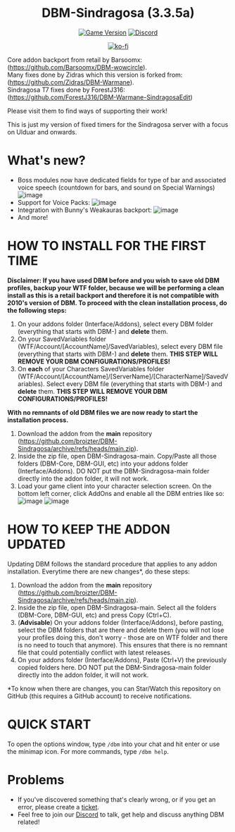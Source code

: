 <div align="center">

# DBM-Sindragosa (3.3.5a)
  
[![Game Version](https://img.shields.io/badge/wow-3.3.5-blue.svg)](https://github.com/broizter/DBM-Sindragosa)
[![Discord](https://img.shields.io/discord/940612401651388446?color=%237289da&label=%20&logo=Discord&logoColor=white&style=flat-square)](https://discord.gg/kmwQydTSC4)
  
[![ko-fi](https://ko-fi.com/img/githubbutton_sm.svg)](https://ko-fi.com/Y8Y3ALGE3)
  
</div>

Core addon backport from retail by Barsoomx: (https://github.com/Barsoomx/DBM-wowcircle).  
Many fixes done by Zidras which this version is forked from: (https://github.com/Zidras/DBM-Warmane).  
Sindragosa T7 fixes done by ForestJ316: (https://github.com/ForestJ316/DBM-Warmane-SindragosaEdit)

Please visit them to find ways of supporting their work!

This is just my version of fixed timers for the Sindragosa server with a focus on Ulduar and onwards.

# What's new?
- Boss modules now have dedicated fields for type of bar and associated voice speech (countdown for bars, and sound on Special Warnings)
![image](https://user-images.githubusercontent.com/10605951/120121605-44e74c00-c19c-11eb-809b-7ceaee2336c8.png)
- Support for Voice Packs:
![image](https://user-images.githubusercontent.com/10605951/120121681-bf17d080-c19c-11eb-9c5c-77e131e92c14.png)
- Integration with Bunny's Weakauras backport:
![image](https://user-images.githubusercontent.com/10605951/130357929-c8cb1cb7-e5ff-40bf-a36f-2587d966bca5.png)
- And more!

# HOW TO INSTALL FOR THE FIRST TIME
**Disclaimer: If you have used DBM before and you wish to save old DBM profiles, backup your WTF folder, because we will be performing a clean install as this is a retail backport and therefore it is not compatible with 2010's version of DBM. To proceed with the clean installation process, do the following steps:**

1. On your addons folder (Interface/Addons), select every DBM folder (everything that starts with DBM-) and **delete** them.
2. On your SavedVariables folder (WTF/Account/[AccountName]/SavedVariables), select every DBM file (everything that starts with DBM-) and **delete** them. **THIS STEP WILL REMOVE YOUR DBM CONFIGURATIONS/PROFILES!**
3. On **each** of your Characters SavedVariables folder (WTF/Account/[AccountName]/[ServerName]/[CharacterName]/SavedVariables). Select every DBM file (everything that starts with DBM-) and **delete** them. **THIS STEP WILL REMOVE YOUR DBM CONFIGURATIONS/PROFILES!**

**With no remnants of old DBM files we are now ready to start the installation process.**

1. Download the addon from the **main** repository (https://github.com/broizter/DBM-Sindragosa/archive/refs/heads/main.zip).
2. Inside the zip file, open DBM-Sindragosa-main. Copy/Paste all those folders (DBM-Core, DBM-GUI, etc) into your addons folder (Interface/Addons). DO NOT put the DBM-Sindragosa-main folder directly into the addon folder, it will not work.
3. Load your game client into your character selection screen. On the bottom left corner, click AddOns and enable all the DBM entries like so:
![image](https://user-images.githubusercontent.com/10605951/127546459-1dd1eb99-8360-40c2-9ffa-093e365cd01b.png)
![image](https://user-images.githubusercontent.com/10605951/127546757-e086103a-34bd-48c5-8555-a734031e1ecc.png)

# HOW TO KEEP THE ADDON UPDATED
Updating DBM follows the standard procedure that applies to any addon installation. Everytime there are new changes*, do these steps:
1. Download the addon from the **main** repository (https://github.com/broizter/DBM-Sindragosa/archive/refs/heads/main.zip).
2. Inside the zip file, open DBM-Sindragosa-main. Select all the folders (DBM-Core, DBM-GUI, etc) and press Copy (Ctrl+C).
3. (**Advisable**) On your addons folder (Interface/Addons), before pasting, select the DBM folders that are there and delete them (you will not lose your profiles doing this, don't worry - those are on WTF folder and there is no need to touch that anymore). This ensures that there is no remnant file that could potentially conflict with latest releases.
4. On your addons folder (Interface/Addons), Paste (Ctrl+V) the previously copied folders here. DO NOT put the DBM-Sindragosa-main folder directly into the addon folder, it will not work.

*To know when there are changes, you can Star/Watch this repository on GitHub (this requires a GitHub account) to receive notifications.

# QUICK START
To open the options window, type `/dbm` into your chat and hit enter or use the minimap icon. For more commands, type `/dbm help`.

# Problems
* If you've discovered something that's clearly wrong, or if you get an error, please create a [ticket](https://github.com/broizter/DBM-Sindragosa/issues).
* Feel free to join our [Discord](https://discord.gg/kmwQydTSC4) to talk, get help and discuss anything DBM related!
